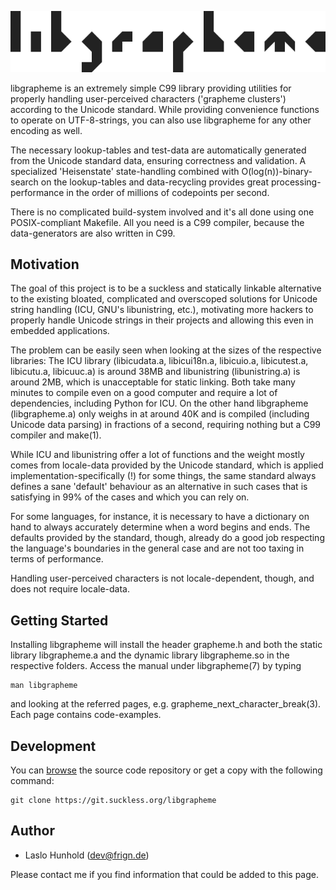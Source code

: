 ![libgrapheme](libgrapheme.svg)

libgrapheme is an extremely simple C99 library providing utilities for
properly handling user-perceived characters ('grapheme clusters')
according to the Unicode standard. While providing convenience functions
to operate on UTF-8-strings, you can also use libgrapheme for any other
encoding as well.

The necessary lookup-tables and test-data are automatically generated
from the Unicode standard data, ensuring correctness and validation.
A specialized 'Heisenstate' state-handling combined with
O(log(n))-binary-search on the lookup-tables and data-recycling provides
great processing-performance in the order of millions of codepoints per
second.

There is no complicated build-system involved and it's all done using
one POSIX-compliant Makefile. All you need is a C99 compiler, because
the data-generators are also written in C99.

Motivation
----------
The goal of this project is to be a suckless and statically linkable
alternative to the existing bloated, complicated and overscoped solutions
for Unicode string handling (ICU, GNU's libunistring, etc.), motivating
more hackers to properly handle Unicode strings in their projects and
allowing this even in embedded applications.

The problem can be easily seen when looking at the sizes of the respective
libraries: The ICU library (libicudata.a, libicui18n.a, libicuio.a,
libicutest.a, libicutu.a, libicuuc.a) is around 38MB and libunistring
(libunistring.a) is around 2MB, which is unacceptable for static
linking. Both take many minutes to compile even on a good computer and
require a lot of dependencies, including Python for ICU. On
the other hand libgrapheme (libgrapheme.a) only weighs in at around 40K
and is compiled (including Unicode data parsing) in fractions of a
second, requiring nothing but a C99 compiler and make(1).

While ICU and libunistring offer a lot of functions and the weight mostly
comes from locale-data provided by the Unicode standard, which is applied
implementation-specifically (!) for some things, the same standard always
defines a sane 'default' behaviour as an alternative in such cases that
is satisfying in 99% of the cases and which you can rely on.

For some languages, for instance, it is necessary to have a dictionary
on hand to always accurately determine when a word begins and ends. The
defaults provided by the standard, though, already do a good job
respecting the language's boundaries in the general case and are not too
taxing in terms of performance.

Handling user-perceived characters is not locale-dependent, though, and
does not require locale-data.

Getting Started
---------------
Installing libgrapheme will install the header grapheme.h and both the
static library libgrapheme.a and the dynamic library libgrapheme.so in
the respective folders. Access the manual under libgrapheme(7) by typing

	man libgrapheme

and looking at the referred pages, e.g. grapheme_next_character_break(3).
Each page contains code-examples.

Development
-----------
You can [browse](//git.suckless.org/libgrapheme) the source code
repository or get a copy with the following command:

	git clone https://git.suckless.org/libgrapheme

Author
------
* Laslo Hunhold (dev@frign.de)

Please contact me if you find information that could be added to this page.
